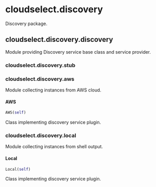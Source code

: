 <h1 id="cloudselect.discovery">cloudselect.discovery</h1>

Discovery package.
<h2 id="cloudselect.discovery.discovery">cloudselect.discovery.discovery</h2>

Module providing Discovery service base class and service provider.
<h3 id="cloudselect.discovery.stub">cloudselect.discovery.stub</h3>


<h3 id="cloudselect.discovery.aws">cloudselect.discovery.aws</h3>

Module collecting instances from AWS cloud.
<h4 id="cloudselect.discovery.aws.AWS">AWS</h4>

```python
AWS(self)
```
Class implementing discovery service plugin.
<h3 id="cloudselect.discovery.local">cloudselect.discovery.local</h3>

Module collecting instances from shell output.
<h4 id="cloudselect.discovery.local.Local">Local</h4>

```python
Local(self)
```
Class implementing discovery service plugin.
